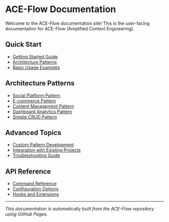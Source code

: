 # ACE-Flow Documentation

Welcome to the ACE-Flow documentation site! This is the user-facing documentation for ACE-Flow (Amplified Context Engineering).

## Quick Start

- [Getting Started Guide](getting-started.md)
- [Architecture Patterns](patterns/)
- [Basic Usage Examples](examples.md)

## Architecture Patterns

- [Social Platform Pattern](patterns/social-platform.md)
- [E-commerce Pattern](patterns/e-commerce.md)
- [Content Management Pattern](patterns/content-management.md)
- [Dashboard Analytics Pattern](patterns/dashboard-analytics.md)
- [Simple CRUD Pattern](patterns/simple-crud.md)

## Advanced Topics

- [Custom Pattern Development](advanced/)
- [Integration with Existing Projects](advanced/)
- [Troubleshooting Guide](advanced/)

## API Reference

- [Command Reference](api/)
- [Configuration Options](api/)
- [Hooks and Extensions](api/)

---

*This documentation is automatically built from the ACE-Flow repository using GitHub Pages.*